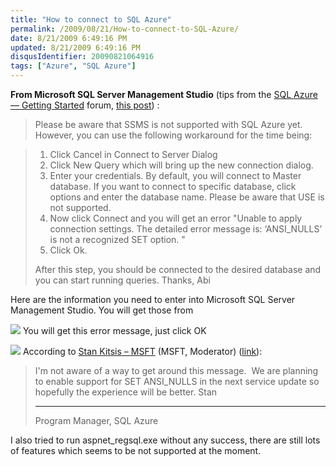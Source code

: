 ```yaml
---
title: "How to connect to SQL Azure"
permalink: /2009/08/21/How-to-connect-to-SQL-Azure/
date: 8/21/2009 6:49:16 PM
updated: 8/21/2009 6:49:16 PM
disqusIdentifier: 20090821064916
tags: ["Azure", "SQL Azure"]
---
```

**From Microsoft SQL Server Management Studio** (tips from the [SQL Azure — Getting Started](http://social.msdn.microsoft.com/Forums/en-US/ssdsgetstarted/threads "SQL Azure — Getting Started") forum, [this post](http://social.msdn.microsoft.com/Forums/en-US/ssdsgetstarted/thread/aca1d494-0b52-4661-b022-86c4101ba6ca)) :

> Please be aware that SSMS is not supported with SQL Azure yet. However, you can use the following workaround for the time being:
<!-- more -->
> 
> 1. Click Cancel in Connect to Server Dialog
> 2. Click New Query which will bring up the new connection dialog.
> 3. Enter your credentials. By default, you will connect to Master database. If you want to connect to specific database, click options and enter the database name. Please be aware that USE <database> is not supported.
> 4. Now click Connect and you will get an error "Unable to apply connection settings. The detailed error message is: ‘ANSI_NULLS’ is not a recognized SET option. "
> 5. Click Ok.
> 
> After this step, you should be connected to the desired database and you can start running queries.
> Thanks,
> Abi

Here are the information you need to enter into Microsoft SQL Server Management Studio. You will get those from 

![](/images/2009/How-to-connect-to-SQL-Azure-1.png)
You will get this error message, just click OK

![](/images/2009/How-to-connect-to-SQL-Azure-2.png)
According to [Stan Kitsis – MSFT](http://social.msdn.microsoft.com/Profile/en-US/?user=Stan%20Kitsis%20-%20MSFT&referrer=http%3a%2f%2fsocial.msdn.microsoft.com%2fForums%2fen-US%2fssdsgetstarted%2fthread%2f73a35b8d-28d8-442e-9589-27d1c38ece6f&rh=2E4GwI8mKjrhaaGn4hTAEWcMRxrCexEDmfuOVZ5mzwU%3d&sp=forums)<abbr> (MSFT</abbr><abbr>, Moderator) ([link](http://social.msdn.microsoft.com/Forums/en-US/ssdsgetstarted/thread/73a35b8d-28d8-442e-9589-27d1c38ece6f)): </abbr>

> I'm not aware of a way to get around this message.  We are planning to enable support for SET ANSI_NULLS in the next service update so hopefully the experience will be better.
> Stan
> 
> * * *
> Program Manager, SQL Azure

I also tried to run aspnet_regsql.exe without any success, there are still lots of features which seems to be not supported at the moment.
